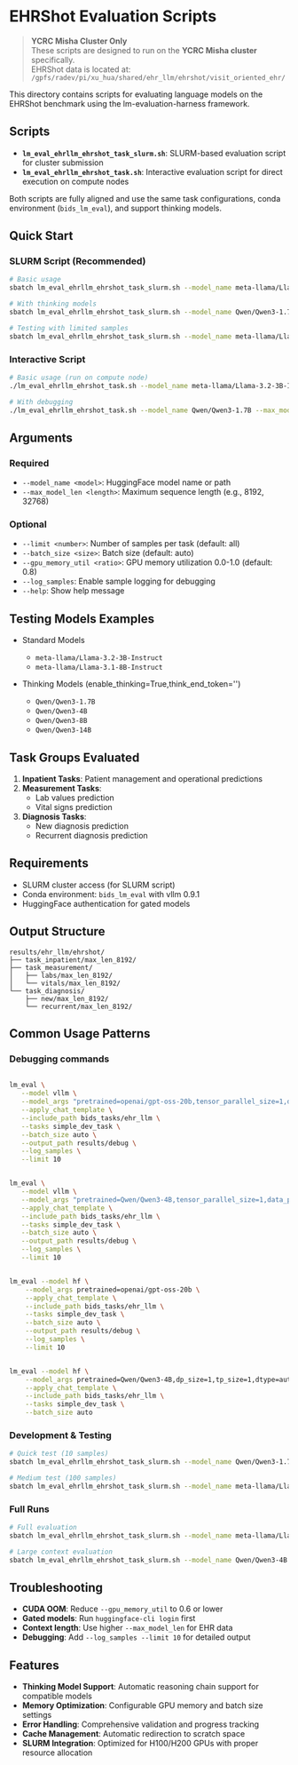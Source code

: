 # EHRShot Evaluation Scripts

> **YCRC Misha Cluster Only**  
> These scripts are designed to run on the **YCRC Misha cluster** specifically.  
> EHRShot data is located at: `/gpfs/radev/pi/xu_hua/shared/ehr_llm/ehrshot/visit_oriented_ehr/`

This directory contains scripts for evaluating language models on the EHRShot benchmark using the lm-evaluation-harness framework.

## Scripts

- **`lm_eval_ehrllm_ehrshot_task_slurm.sh`**: SLURM-based evaluation script for cluster submission
- **`lm_eval_ehrllm_ehrshot_task.sh`**: Interactive evaluation script for direct execution on compute nodes

Both scripts are fully aligned and use the same task configurations, conda environment (`bids_lm_eval`), and support thinking models.

## Quick Start

### SLURM Script (Recommended)

```bash
# Basic usage
sbatch lm_eval_ehrllm_ehrshot_task_slurm.sh --model_name meta-llama/Llama-3.2-3B-Instruct --max_model_len 8192

# With thinking models
sbatch lm_eval_ehrllm_ehrshot_task_slurm.sh --model_name Qwen/Qwen3-1.7B --max_model_len 8192

# Testing with limited samples
sbatch lm_eval_ehrllm_ehrshot_task_slurm.sh --model_name meta-llama/Llama-3.1-8B-Instruct --max_model_len 8192 --limit 100
```

### Interactive Script

```bash
# Basic usage (run on compute node)
./lm_eval_ehrllm_ehrshot_task.sh --model_name meta-llama/Llama-3.2-3B-Instruct --max_model_len 8192

# With debugging
./lm_eval_ehrllm_ehrshot_task.sh --model_name Qwen/Qwen3-1.7B --max_model_len 8192 --limit 10 --log_samples
```



## Arguments

### Required
- `--model_name <model>`: HuggingFace model name or path
- `--max_model_len <length>`: Maximum sequence length (e.g., 8192, 32768)

### Optional
- `--limit <number>`: Number of samples per task (default: all)
- `--batch_size <size>`: Batch size (default: auto)
- `--gpu_memory_util <ratio>`: GPU memory utilization 0.0-1.0 (default: 0.8)
- `--log_samples`: Enable sample logging for debugging
- `--help`: Show help message

## Testing Models Examples
- Standard Models
  - `meta-llama/Llama-3.2-3B-Instruct`
  - `meta-llama/Llama-3.1-8B-Instruct`

- Thinking Models (enable_thinking=True,think_end_token='</think>')
  - `Qwen/Qwen3-1.7B`
  - `Qwen/Qwen3-4B`
  - `Qwen/Qwen3-8B`
  - `Qwen/Qwen3-14B`

## Task Groups Evaluated

1. **Inpatient Tasks**: Patient management and operational predictions
2. **Measurement Tasks**: 
   - Lab values prediction
   - Vital signs prediction
3. **Diagnosis Tasks**:
   - New diagnosis prediction
   - Recurrent diagnosis prediction

## Requirements

- SLURM cluster access (for SLURM script)
- Conda environment: `bids_lm_eval` with vllm 0.9.1
- HuggingFace authentication for gated models

## Output Structure

```
results/ehr_llm/ehrshot/
├── task_inpatient/max_len_8192/
├── task_measurement/
│   ├── labs/max_len_8192/
│   └── vitals/max_len_8192/
└── task_diagnosis/
    ├── new/max_len_8192/
    └── recurrent/max_len_8192/
```

## Common Usage Patterns

### Debugging commands

```bash

lm_eval \
   --model vllm \
   --model_args "pretrained=openai/gpt-oss-20b,tensor_parallel_size=1,data_parallel_size=1,dtype=bfloat16,max_model_len=8192,gpu_memory_utilization=0.7,enable_thinking=True'" \
   --apply_chat_template \
   --include_path bids_tasks/ehr_llm \
   --tasks simple_dev_task \
   --batch_size auto \
   --output_path results/debug \
   --log_samples \
   --limit 10


lm_eval \
   --model vllm \
   --model_args "pretrained=Qwen/Qwen3-4B,tensor_parallel_size=1,data_parallel_size=1,dtype=bfloat16,max_model_len=8192,gpu_memory_utilization=0.7,enable_thinking=True" \
   --apply_chat_template \
   --include_path bids_tasks/ehr_llm \
   --tasks simple_dev_task \
   --batch_size auto \
   --output_path results/debug \
   --log_samples \
   --limit 10


lm_eval --model hf \
    --model_args pretrained=openai/gpt-oss-20b \
    --apply_chat_template \
    --include_path bids_tasks/ehr_llm \
    --tasks simple_dev_task \
    --batch_size auto \
    --output_path results/debug \
    --log_samples \
    --limit 10


lm_eval --model hf \
    --model_args pretrained=Qwen/Qwen3-4B,dp_size=1,tp_size=1,dtype=auto \
    --apply_chat_template \
    --include_path bids_tasks/ehr_llm \
    --tasks simple_dev_task \
    --batch_size auto
```


### Development & Testing
```bash
# Quick test (10 samples)
sbatch lm_eval_ehrllm_ehrshot_task_slurm.sh --model_name Qwen/Qwen3-1.7B --max_model_len 8192 --limit 10 --log_samples

# Medium test (100 samples)
sbatch lm_eval_ehrllm_ehrshot_task_slurm.sh --model_name meta-llama/Llama-3.2-3B-Instruct --max_model_len 8192 --limit 100
```

### Full Runs
```bash
# Full evaluation
sbatch lm_eval_ehrllm_ehrshot_task_slurm.sh --model_name meta-llama/Llama-3.1-8B-Instruct --max_model_len 8192

# Large context evaluation
sbatch lm_eval_ehrllm_ehrshot_task_slurm.sh --model_name Qwen/Qwen3-4B --max_model_len 32768
```

## Troubleshooting

- **CUDA OOM**: Reduce `--gpu_memory_util` to 0.6 or lower
- **Gated models**: Run `huggingface-cli login` first
- **Context length**: Use higher `--max_model_len` for EHR data
- **Debugging**: Add `--log_samples --limit 10` for detailed output

## Features

- **Thinking Model Support**: Automatic reasoning chain support for compatible models
- **Memory Optimization**: Configurable GPU memory and batch size settings
- **Error Handling**: Comprehensive validation and progress tracking
- **Cache Management**: Automatic redirection to scratch space
- **SLURM Integration**: Optimized for H100/H200 GPUs with proper resource allocation 